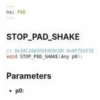```yaml
---
ns: PAD
---
```

## STOP_PAD_SHAKE

```c
// 0x38C16A305E8CDC8D 0x8F75657E
void STOP_PAD_SHAKE(Any p0);
```


## Parameters
* **p0**: 

